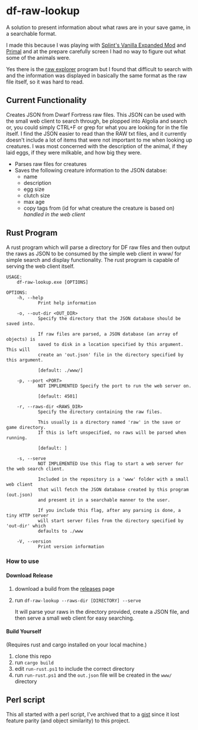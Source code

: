 # df-raw-lookup

A solution to present information about what raws are in your save game, in a searchable format.

I made this because I was playing with [Splint's Vanilla Expanded Mod](http://www.bay12forums.com/smf/index.php?topic=177593.0)
and [Primal](http://www.bay12forums.com/smf/index.php?topic=172869.15) and at the prepare carefully
screen I had no way to figure out what some of the animals were.

Yes there is the [raw explorer]() program but I found that difficult to search with and the information
was displayed in basically the same format as the raw file itself, so it was hard to read.

## Current Functionality

Creates JSON from Dwarf Fortress raw files. This JSON can be used with the small web client to search 
through, be plopped into Algolia and search or, you could simply CTRL+F or grep for what you are looking 
for in the file itself. I find the JSON easier to read than the RAW txt files, and it currently doesn't 
include a lot of items that were not important to me when looking up creatures. I was most concerned with 
the description of the animal, if they laid eggs, if they were milkable, and how big they were. 

- Parses raw files for creatures
- Saves the following creature information to the JSON databse:
    - name
    - description
    - egg size
    - clutch size
    - max age
    - copy tags from (id for what creature the creature is based on) *handled in the web client*

## Rust Program

A rust program which will parse a directory for DF raw files and then output the raws as JSON
to be consumed by the simple web client in www/ for simple search and display functionality.
The rust program is capable of serving the web client itself.

```
USAGE:
    df-raw-lookup.exe [OPTIONS]

OPTIONS:
    -h, --help
            Print help information

    -o, --out-dir <OUT_DIR>
            Specify the directory that the JSON database should be saved into.

            If raw files are parsed, a JSON database (an array of objects) is
            saved to disk in a location specified by this argument. This will
            create an 'out.json' file in the directory specified by this argument.

            [default: ./www/]

    -p, --port <PORT>
            NOT IMPLEMENTED Specify the port to run the web server on.

            [default: 4501]

    -r, --raws-dir <RAWS_DIR>
            Specify the directory containing the raw files.

            This usually is a directory named 'raw' in the save or game directory.
            If this is left unspecified, no raws will be parsed when running.

            [default: ]

    -s, --serve
            NOT IMPLEMENTED Use this flag to start a web server for the web search client.

            Included in the repository is a 'www' folder with a small web client
            that will fetch the JSON database created by this program (out.json)
            and present it in a searchable manner to the user.

            If you include this flag, after any parsing is done, a tiny HTTP server
            will start server files from the directory specified by 'out-dir' which
            defaults to ./www

    -V, --version
            Print version information
```

### How to use

#### Download Release

1. download a build from the [releases]() page
2. run `df-raw-lookup --raws-dir [DIRECTORY] --serve`

    It will parse your raws in the directory provided, create a JSON file, and then serve
    a small web client for easy searching.

#### Build Yourself

(Requires rust and cargo installed on your local machine.)

1. clone this repo
2. run `cargo build`
3. edit `run-rust.ps1` to include the correct directory
4. run `run-rust.ps1` and the `out.json` file will be created in the `www/` directory

## Perl script

This all started with a perl script, I've archived that to a 
[gist](https://gist.github.com/nwesterhausen/2fe7775aef7d5f40fd0ababf7d711fa7) since it lost feature 
parity (and object similarity) to this project.